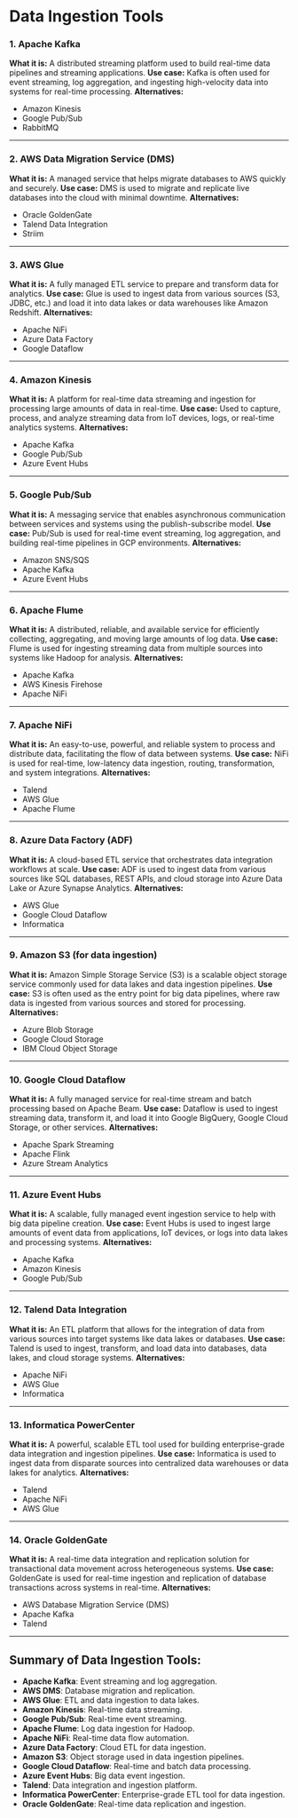 # Data Ingestion Tools

### 1. Apache Kafka
**What it is:** A distributed streaming platform used to build real-time data pipelines and streaming applications.
**Use case:** Kafka is often used for event streaming, log aggregation, and ingesting high-velocity data into systems for real-time processing.
**Alternatives:**
- Amazon Kinesis
- Google Pub/Sub
- RabbitMQ

---

### 2. AWS Data Migration Service (DMS)
**What it is:** A managed service that helps migrate databases to AWS quickly and securely.
**Use case:** DMS is used to migrate and replicate live databases into the cloud with minimal downtime.
**Alternatives:**
- Oracle GoldenGate
- Talend Data Integration
- Striim

---

### 3. AWS Glue
**What it is:** A fully managed ETL service to prepare and transform data for analytics.
**Use case:** Glue is used to ingest data from various sources (S3, JDBC, etc.) and load it into data lakes or data warehouses like Amazon Redshift.
**Alternatives:**
- Apache NiFi
- Azure Data Factory
- Google Dataflow

---

### 4. Amazon Kinesis
**What it is:** A platform for real-time data streaming and ingestion for processing large amounts of data in real-time.
**Use case:** Used to capture, process, and analyze streaming data from IoT devices, logs, or real-time analytics systems.
**Alternatives:**
- Apache Kafka
- Google Pub/Sub
- Azure Event Hubs

---

### 5. Google Pub/Sub
**What it is:** A messaging service that enables asynchronous communication between services and systems using the publish-subscribe model.
**Use case:** Pub/Sub is used for real-time event streaming, log aggregation, and building real-time pipelines in GCP environments.
**Alternatives:**
- Amazon SNS/SQS
- Apache Kafka
- Azure Event Hubs

---

### 6. Apache Flume
**What it is:** A distributed, reliable, and available service for efficiently collecting, aggregating, and moving large amounts of log data.
**Use case:** Flume is used for ingesting streaming data from multiple sources into systems like Hadoop for analysis.
**Alternatives:**
- Apache Kafka
- AWS Kinesis Firehose
- Apache NiFi

---

### 7. Apache NiFi
**What it is:** An easy-to-use, powerful, and reliable system to process and distribute data, facilitating the flow of data between systems.
**Use case:** NiFi is used for real-time, low-latency data ingestion, routing, transformation, and system integrations.
**Alternatives:**
- Talend
- AWS Glue
- Apache Flume

---

### 8. Azure Data Factory (ADF)
**What it is:** A cloud-based ETL service that orchestrates data integration workflows at scale.
**Use case:** ADF is used to ingest data from various sources like SQL databases, REST APIs, and cloud storage into Azure Data Lake or Azure Synapse Analytics.
**Alternatives:**
- AWS Glue
- Google Cloud Dataflow
- Informatica

---

### 9. Amazon S3 (for data ingestion)
**What it is:** Amazon Simple Storage Service (S3) is a scalable object storage service commonly used for data lakes and data ingestion pipelines.
**Use case:** S3 is often used as the entry point for big data pipelines, where raw data is ingested from various sources and stored for processing.
**Alternatives:**
- Azure Blob Storage
- Google Cloud Storage
- IBM Cloud Object Storage

---

### 10. Google Cloud Dataflow
**What it is:** A fully managed service for real-time stream and batch processing based on Apache Beam.
**Use case:** Dataflow is used to ingest streaming data, transform it, and load it into Google BigQuery, Google Cloud Storage, or other services.
**Alternatives:**
- Apache Spark Streaming
- Apache Flink
- Azure Stream Analytics

---

### 11. Azure Event Hubs
**What it is:** A scalable, fully managed event ingestion service to help with big data pipeline creation.
**Use case:** Event Hubs is used to ingest large amounts of event data from applications, IoT devices, or logs into data lakes and processing systems.
**Alternatives:**
- Apache Kafka
- Amazon Kinesis
- Google Pub/Sub

---

### 12. Talend Data Integration
**What it is:** An ETL platform that allows for the integration of data from various sources into target systems like data lakes or databases.
**Use case:** Talend is used to ingest, transform, and load data into databases, data lakes, and cloud storage systems.
**Alternatives:**
- Apache NiFi
- AWS Glue
- Informatica

---

### 13. Informatica PowerCenter
**What it is:** A powerful, scalable ETL tool used for building enterprise-grade data integration and ingestion pipelines.
**Use case:** Informatica is used to ingest data from disparate sources into centralized data warehouses or data lakes for analytics.
**Alternatives:**
- Talend
- Apache NiFi
- AWS Glue

---

### 14. Oracle GoldenGate
**What it is:** A real-time data integration and replication solution for transactional data movement across heterogeneous systems.
**Use case:** GoldenGate is used for real-time ingestion and replication of database transactions across systems in real-time.
**Alternatives:**
- AWS Database Migration Service (DMS)
- Apache Kafka
- Talend

---

## Summary of Data Ingestion Tools:

- **Apache Kafka**: Event streaming and log aggregation.
- **AWS DMS**: Database migration and replication.
- **AWS Glue**: ETL and data ingestion to data lakes.
- **Amazon Kinesis**: Real-time data streaming.
- **Google Pub/Sub**: Real-time event streaming.
- **Apache Flume**: Log data ingestion for Hadoop.
- **Apache NiFi**: Real-time data flow automation.
- **Azure Data Factory**: Cloud ETL for data ingestion.
- **Amazon S3**: Object storage used in data ingestion pipelines.
- **Google Cloud Dataflow**: Real-time and batch data processing.
- **Azure Event Hubs**: Big data event ingestion.
- **Talend**: Data integration and ingestion platform.
- **Informatica PowerCenter**: Enterprise-grade ETL tool for data ingestion.
- **Oracle GoldenGate**: Real-time data replication and ingestion.

